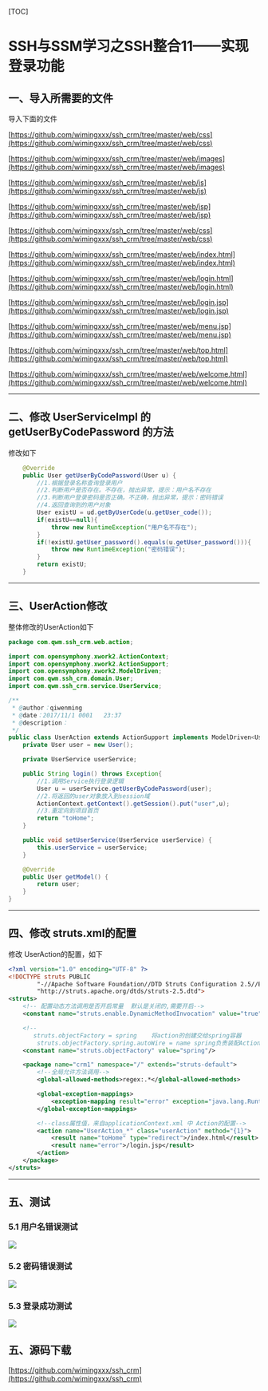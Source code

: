 [TOC]

# SSH与SSM学习之SSH整合11——实现登录功能

## 一、导入所需要的文件

导入下面的文件


[https://github.com/wimingxxx/ssh_crm/tree/master/web/css](https://github.com/wimingxxx/ssh_crm/tree/master/web/css)


[https://github.com/wimingxxx/ssh_crm/tree/master/web/images](https://github.com/wimingxxx/ssh_crm/tree/master/web/images)


[https://github.com/wimingxxx/ssh_crm/tree/master/web/js](https://github.com/wimingxxx/ssh_crm/tree/master/web/js)


[https://github.com/wimingxxx/ssh_crm/tree/master/web/jsp](https://github.com/wimingxxx/ssh_crm/tree/master/web/jsp)


[https://github.com/wimingxxx/ssh_crm/tree/master/web/css](https://github.com/wimingxxx/ssh_crm/tree/master/web/css)


[https://github.com/wimingxxx/ssh_crm/tree/master/web/index.html](https://github.com/wimingxxx/ssh_crm/tree/master/web/index.html)


[https://github.com/wimingxxx/ssh_crm/tree/master/web/login.html](https://github.com/wimingxxx/ssh_crm/tree/master/web/login.html)


[https://github.com/wimingxxx/ssh_crm/tree/master/web/login.jsp](https://github.com/wimingxxx/ssh_crm/tree/master/web/login.jsp)


[https://github.com/wimingxxx/ssh_crm/tree/master/web/menu.jsp](https://github.com/wimingxxx/ssh_crm/tree/master/web/menu.jsp)


[https://github.com/wimingxxx/ssh_crm/tree/master/web/top.html](https://github.com/wimingxxx/ssh_crm/tree/master/web/top.html)


[https://github.com/wimingxxx/ssh_crm/tree/master/web/welcome.html](https://github.com/wimingxxx/ssh_crm/tree/master/web/welcome.html)

---

## 二、修改 UserServiceImpl 的 getUserByCodePassword 的方法

修改如下

```java
    @Override
    public User getUserByCodePassword(User u) {
        //1.根据登录名称查询登录用户
        //2.判断用户是否存在。不存在，抛出异常，提示：用户名不存在
        //3.判断用户登录密码是否正确。不正确，抛出异常，提示：密码错误
        //4.返回查询到的用户对象
        User existU = ud.getByUserCode(u.getUser_code());
        if(existU==null){
            throw new RuntimeException("用户名不存在");
        }
        if(!existU.getUser_password().equals(u.getUser_password())){
            throw new RuntimeException("密码错误");
        }
        return existU;
    }
```

---

## 三、UserAction修改

整体修改的UserAction如下

```java
package com.qwm.ssh_crm.web.action;

import com.opensymphony.xwork2.ActionContext;
import com.opensymphony.xwork2.ActionSupport;
import com.opensymphony.xwork2.ModelDriven;
import com.qwm.ssh_crm.domain.User;
import com.qwm.ssh_crm.service.UserService;

/**
 * @author：qiwenming
 * @date：2017/11/1 0001   23:37
 * @description：
 */
public class UserAction extends ActionSupport implements ModelDriven<User>{
    private User user = new User();

    private UserService userService;

    public String login() throws Exception{
        //1.调用Service执行登录逻辑
        User u = userService.getUserByCodePassword(user);
        //2.将返回的user对象放入到session域
        ActionContext.getContext().getSession().put("user",u);
        //3.重定向到项目首页
        return "toHome";
    }

    public void setUserService(UserService userService) {
        this.userService = userService;
    }

    @Override
    public User getModel() {
        return user;
    }
}
```

---

## 四、修改 struts.xml的配置

修改 UserAction的配置，如下

```xml
<?xml version="1.0" encoding="UTF-8" ?>
<!DOCTYPE struts PUBLIC
        "-//Apache Software Foundation//DTD Struts Configuration 2.5//EN"
        "http://struts.apache.org/dtds/struts-2.5.dtd">
<struts>
    <!-- 配置动态方法调用是否开启常量  默认是关闭的,需要开启-->
    <constant name="struts.enable.DynamicMethodInvocation" value="true"/>

    <!--
       struts.objectFactory = spring	将action的创建交给spring容器
        struts.objectFactory.spring.autoWire = name spring负责装配Action依赖属性 默认已经打开了-->
    <constant name="struts.objectFactory" value="spring"/>

    <package name="crm1" namespace="/" extends="struts-default">
        <!--全局允许方法调用-->
        <global-allowed-methods>regex:.*</global-allowed-methods>

        <global-exception-mappings>
            <exception-mapping result="error" exception="java.lang.RuntimeException"></exception-mapping>
        </global-exception-mappings>

        <!--class属性值，来自applicationContext.xml 中 Action的配置-->
        <action name="UserAction_*" class="userAction" method="{1}">
            <result name="toHome" type="redirect">/index.html</result>
            <result name="error">/login.jsp</result>
        </action>
    </package>
</struts>
```

---

## 五、测试

### 5.1 用户名错误测试

![](../image/11/1.gif)

### 5.2 密码错误测试

![](../image/11/2.gif)

### 5.3 登录成功测试

![](../image/11/3.gif)


## 五、源码下载

[https://github.com/wimingxxx/ssh_crm](https://github.com/wimingxxx/ssh_crm)